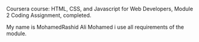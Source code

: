 

Coursera course: HTML, CSS, and Javascript for Web Developers, Module 2 Coding Assignment, completed.

My name is MohamedRashid Ali Mohamed
i use all requirements of the module.